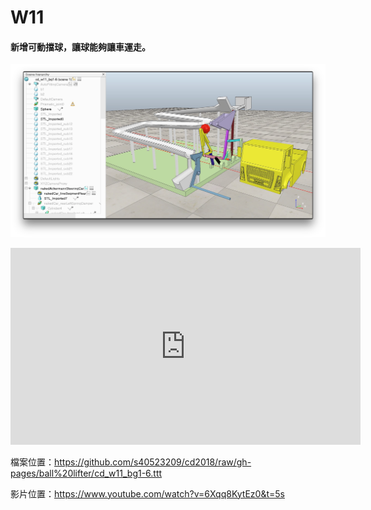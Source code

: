 # W11

#### 新增可動擋球，讓球能夠讓車運走。

![](https://github.com/cow2166/66969/blob/master/966/W11.png?raw=true)

 
<iframe width="560" height="315" src="https://www.youtube.com/embed/6Xqq8KytEz0" frameborder="0" allow="autoplay; encrypted-media" allowfullscreen></iframe>

檔案位置：https://github.com/s40523209/cd2018/raw/gh-pages/ball%20lifter/cd_w11_bg1-6.ttt

影片位置：https://www.youtube.com/watch?v=6Xqq8KytEz0&t=5s


